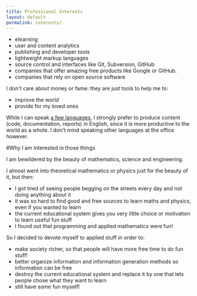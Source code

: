 ```yaml
---
title: Professional Interests
layout: default
permalink: interests/
---
```


- elearning
- user and content analytics
- publishing and developer tools
- lightweight markup languages
- source control and interfaces like Git, Subversion, GitHub
- companies that offer amazing free products like Google or GitHub.
- companies that rely on open source software

I don't care about money or fame: they are just tools to help me to:

- improve the world
- provide for my loved ones

While I can speak [a few languages](/self-evaluation#natural-languages), I strongly prefer to produce content (code, documentation, reports) in English, since it is more productive to the world as a whole. I don't mind speaking other languages at the office however.

#Why I am interested in those things

I am bewildered by the beauty of mathematics, science and engineering.

I almost went into theoretical mathematics or physics just for the beauty of it, but then:

- I got tired of seeing people begging on the streets every day and not doing anything about it
- it was so hard to find good and free sources to learn maths and physics, even if you wanted to learn
- the current educational system gives you very little choice or motivation to learn useful fun stuff
- I found out that programming and applied mathematics were fun!

So I decided to devote myself to applied stuff in order to:

- make society richer, so that people will have more free time to do fun stuff!
- better organize information and information generation methods so information can be free
- destroy the current educational system and replace it by one that lets people chose what they want to learn
- still have some fun myself!
